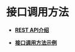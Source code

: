 # 接口调用方法<a name="ZH-CN_TOPIC_0020507759"></a>

-   **[REST API介绍](REST-API介绍.md)**  

-   **[接口调用方法示例](接口调用方法示例.md)**  


